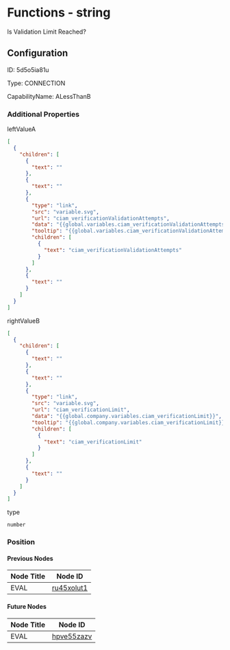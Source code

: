 # Functions - string 
Is Validation Limit Reached?
## Configuration
ID:  5d5o5ia81u

Type: CONNECTION 

CapabilityName: ALessThanB






### Additional Properties
leftValueA
```json 
[
  {
    "children": [
      {
        "text": ""
      },
      {
        "text": ""
      },
      {
        "type": "link",
        "src": "variable.svg",
        "url": "ciam_verificationValidationAttempts",
        "data": "{{global.variables.ciam_verificationValidationAttempts}}",
        "tooltip": "{{global.variables.ciam_verificationValidationAttempts}}",
        "children": [
          {
            "text": "ciam_verificationValidationAttempts"
          }
        ]
      },
      {
        "text": ""
      }
    ]
  }
]
```


rightValueB
```json 
[
  {
    "children": [
      {
        "text": ""
      },
      {
        "text": ""
      },
      {
        "type": "link",
        "src": "variable.svg",
        "url": "ciam_verificationLimit",
        "data": "{{global.company.variables.ciam_verificationLimit}}",
        "tooltip": "{{global.company.variables.ciam_verificationLimit}}",
        "children": [
          {
            "text": "ciam_verificationLimit"
          }
        ]
      },
      {
        "text": ""
      }
    ]
  }
]
```


type
```string 
number
```





### Position

#### Previous Nodes
| Node Title | Node ID |
| :------------- | ------------ |
| EVAL | [ru45xolut1](./ru45xolut1.md) | 
 
 #### Future Nodes
| Node Title | Node ID |
| :------------- | ------------ |
| EVAL |[hpve55zazv](./hpve55zazv.md) | 